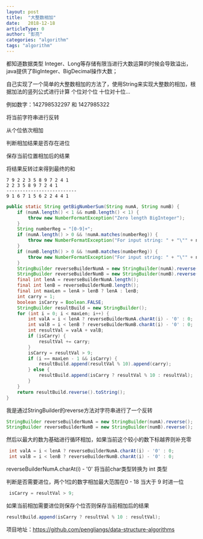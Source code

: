 ```yaml
---
layout: post
title:  "大整数相加"
date:   2018-12-18
articleType: 0
author: "彭亮"
categories: "algorithm"
tags: "algorithm"
---
```


都知道数据类型 Integer、Long等存储有限当进行大数运算的时候会导致溢出，java提供了BigInteger、BigDecimal操作大数； 

自己实现了一个简单的大整数相加的方法了，使用String来实现大整数的相加，根据加法的竖列公式进行计算 个位对个位 十位对十位...

例如数字：142798532297 和 1427985322

将当前字符串进行反转

从个位依次相加

判断相加结果是否存在进位

保存当前位置相加后的结果

将结果反转过来得到最终的和

```
7 9 2 2 3 5 8 9 7 2 4 1
2 2 3 5 8 9 7 2 4 1 
--------------------------
9 1 6 7 1 5 6 2 2 4 4 1
```

```java
public static String getBigNumberSum(String numA, String numB) {
    if (numA.length() < 1 && numB.length() < 1) {
        throw new NumberFormatException("Zero length BigInteger");
    }
    String numberReg = "[0-9]+";
    if (numA.length() > 0 && !numA.matches(numberReg)) {
        throw new NumberFormatException("For input string: " + "\"" + numA + "\"");
    }
    if (numB.length() > 0 && !numB.matches(numberReg)) {
        throw new NumberFormatException("For input string: " + "\"" + numB + "\"");
    }
    StringBuilder reverseBuilderNumA = new StringBuilder(numA).reverse();
    StringBuilder reverseBuilderNumB = new StringBuilder(numB).reverse();
    final int lenA = reverseBuilderNumA.length();
    final int lenB = reverseBuilderNumB.length();
    final int maxLen = lenA > lenB ? lenA : lenB;
    int carry = 1;
    boolean isCarry = Boolean.FALSE;
    StringBuilder resultBuild = new StringBuilder();
    for (int i = 0; i < maxLen; i++) {
        int valA = i < lenA ? reverseBuilderNumA.charAt(i) - '0' : 0;
        int valB = i < lenB ? reverseBuilderNumB.charAt(i) - '0' : 0;
        int resultVal = valA + valB;
        if (isCarry) {
            resultVal += carry;
        }
        isCarry = resultVal > 9;
        if (i == maxLen - 1 && isCarry) {
            resultBuild.append(resultVal % 10).append(carry);
        } else {
            resultBuild.append(isCarry ? resultVal % 10 : resultVal);
        }
    }
    return resultBuild.reverse().toString();
}
```


我是通过StringBuilder的reverse方法对字符串进行了一个反转

```java
StringBuilder reverseBuilderNumA = new StringBuilder(numA).reverse(); 
StringBuilder reverseBuilderNumB = new StringBuilder(numB).reverse();
```


然后以最大的数为基础进行循环相加，如果当前这个较小的数下标越界则补充零

```java
 int valA = i < lenA ? reverseBuilderNumA.charAt(i) - '0' : 0;    
 int valB = i < lenB ? reverseBuilderNumB.charAt(i) - '0' : 0;
```


reverseBuilderNumA.charAt(i) - '0' 将当前char类型转换为 int 类型



判断是否需要进位，两个1位的数字相加最大范围在0 - 18 当大于 9 时进一位

```java
 isCarry = resultVal > 9;
```


如果当前相加需要进位则保存个位否则保存当前相加后的结果

```java
resultBuild.append(isCarry ? resultVal % 10 : resultVal);
```

项目地址：https://github.com/pengliangs/data-structure-algorithms
